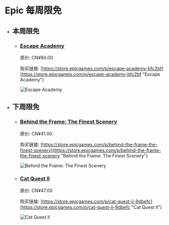 # Epic 每周限免

- ## 本周限免


  - ### [Escape Academy](https://store.epicgames.com/p/escape-academy-bfc2bf "Escape Academy")

    原价: CN¥60.00

    购买链接: [https://store.epicgames.com/p/escape-academy-bfc2bf](https://store.epicgames.com/p/escape-academy-bfc2bf "Escape Academy")

    ![Escape Academy](https://cdn1.epicgames.com/spt-assets/9da72b3af32d4818b502369a4aac5aac/escape-academy-q97as.png)


- ## 下周限免


  - ### [Behind the Frame: The Finest Scenery](https://store.epicgames.com/p/behind-the-frame-the-finest-scenery "Behind the Frame: The Finest Scenery")

    原价: CN¥41.00

    购买链接: [https://store.epicgames.com/p/behind-the-frame-the-finest-scenery](https://store.epicgames.com/p/behind-the-frame-the-finest-scenery "Behind the Frame: The Finest Scenery")

    ![Behind the Frame: The Finest Scenery](https://cdn1.epicgames.com/salesEvent/salesEvent/EGS_BehindtheFrameTheFinestScenery_SilverLiningStudio_S1_2560x1440-6aecd08e68bad5772e080342679154d0)


  - ### [Cat Quest II](https://store.epicgames.com/p/cat-quest-ii-9dbefc "Cat Quest II")

    原价: CN¥47.00

    购买链接: [https://store.epicgames.com/p/cat-quest-ii-9dbefc](https://store.epicgames.com/p/cat-quest-ii-9dbefc "Cat Quest II")

    ![Cat Quest II](https://cdn1.epicgames.com/spt-assets/fe812f94c42e44e986691a84c796952d/cat-quest-ii-cj318.jpg)


